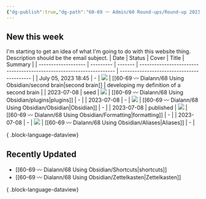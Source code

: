 ```yaml
---
{"dg-publish":true,"dg-path":"60-69 〰️ Admin/60 Round-ups/Round-up 2023-W27.md","dg-permalink":"2023-W27-roundup","permalink":"/2023-W27-roundup/","title":"Round-up for 2023 W27","contentClasses":"cards cards-1-1","noteIcon":"","created":"","updated":"2023-08-13T09:33:38.812-04:00"}
---
```



## New this week
I'm starting to get an idea of what I'm going to do with this website thing. Description should be the email subject.
| Date                | Status    | Cover   | Title                                                                | Summary                                    |
| ------------------- | --------- | ------- | -------------------------------------------------------------------- | ------------------------------------------ |
| July 05, 2023 18:45 | \-        | ![](\-) | [[60-69 〰️ Dialann/68 Using Obsidian/second brain\|second brain]] | developing my definition of a second brain |
| 2023-07-08          | seed      | ![](\-) | [[60-69 〰️ Dialann/68 Using Obsidian/plugins\|plugins]]           | \-                                         |
| 2023-07-08          | \-        | ![](\-) | [[60-69 〰️ Dialann/68 Using Obsidian/Obsidian\|Obsidian]]         | \-                                         |
| 2023-07-08          | published | ![](\-) | [[60-69 〰️ Dialann/68 Using Obsidian/Formatting\|formatting]]     | \-                                         |
| 2023-07-08          | \-        | ![](\-) | [[60-69 〰️ Dialann/68 Using Obsidian/Aliases\|Aliases]]           | \-                                         |

{ .block-language-dataview}

## Recently Updated
- [[60-69 〰️ Dialann/68 Using Obsidian/Shortcuts\|shortcuts]]
- [[60-69 〰️ Dialann/68 Using Obsidian/Zettelkasten\|Zettelkasten]]

{ .block-language-dataview}



